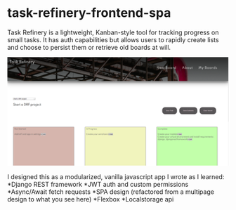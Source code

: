 # task-refinery-frontend-spa
Task Refinery is a lightweight, Kanban-style tool for tracking progress on small tasks. It has auth capabilities but allows users to rapidly create lists and choose to persist them or retrieve old boards at will.

![Demo image](/TaskRefinery.PNG)

I designed this as a modularized, vanilla javascript app I wrote as I learned:
	*Django REST framework
	*JWT auth and custom permissions
	*Async/Await fetch requests
	*SPA design (refactored from a multipage design to what you see here)
	*Flexbox
	*Localstorage api